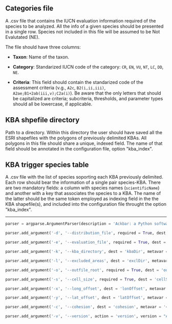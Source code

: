 ## Categories file

A .csv file that contains the IUCN evaluation information required of the species to be analyzed.
All the info of a given species should be presented in a single row.
Species not included in this file will be assumed to be Not Evalutated (NE).

The file should have three columns:

- **Taxon**: Name of the taxon.
  
- **Category**: Standarized IUCN code of the category: `CR`, `EN`, `VU`, `NT`, `LC`, `DD`, `NE`.
  
- **Criteria**: This field should contain the standarized code of the assessment criteria (v.g., `A2c`, `B2(i,ii,iii)`, `A2ae;B1+2ab(iii,v);C2a(i)`). Be aware that the only letters that should be capitalized are criteria; subcriteria, thresholds, and parameter types should all be lowercase, if applicable.


## KBA shpefile directory

Path to a directory. Within this directory the user should have saved all the ESRI shapefiles with the polygons of previously delimited KBAs.
All polygons in this file should share a unique, indexed field. The name of that field should be annotated in the configuration file, option "kba_index". 

## KBA trigger species table

A .csv file with the list of species soporting each KBA previously delimited.
Each row should bear the information of a single pair species-KBA.
There are two mandatory fields: a column with species names (`scientificName`) and another with a key that associates the species to a KBA.
The name of the latter should be the same token employed as indexing field in the the KBA shapefile(s), and included into the configuration file throught the option "kba_index".


----

```python
parser = argparse.ArgumentParser(description = 'Ackbar: a Python software to delimit and update Key Biodiversity Areas.')

parser.add_argument('-d', '--distribution_file', required = True, dest = 'distrofile', metavar = '<infile>', action = 'store', help = 'Input distribution file in csv format. See manual for a detailed guideline.')

parser.add_argument('-e', '--evaluation_file', required = True, dest = 'evalfile', metavar = '<infile>', action = 'store', help = 'Input file of IUCN evaluations in csv format. See manual for a detailed guideline.')

parser.add_argument('-k', '--kba_directory', dest = 'kbaDir', metavar = '<directory>', action = 'store', help = 'Path to shapefiles of previously delimited KBA. See manual for a detailed guideline.')

parser.add_argument('-l', '--excluded_areas', dest = 'exclDir', metavar = '<directory>', action = 'store', help = 'Path to shapefiles of areas to exclude from analysis. See manual for a detailed guideline.')

parser.add_argument('-o', '--outfile_root', required = True, dest = 'outfileRoot', metavar = '<outfile_root_name>', action = 'store', help = 'Outfiles name root.')

parser.add_argument('-s', '--cell_size', required = True, dest = 'cellSize', metavar = '<#>', action = 'store', type = float, help = 'Grid cell size in geographic degrees.')

parser.add_argument('-x', '--long_offset', dest = 'lonOffset', metavar = '<#>', action = 'store', default = 0, type = float, help = 'Longitudinal offset of the W border of the grid in relation to the westernmost point in the infile. Should be a positive value in geographic degrees. Default = 0.')

parser.add_argument('-y', '--lat_offset', dest = 'latOffset', metavar = '<#>', action = 'store', default = 0, type = float, help = 'Latitudinal offset of the N border of the grid in relation to the northernmost point in the infile. Should be a positive value in geographic degrees. Default = 0.')

parser.add_argument('-c', '--cohesion', dest = 'cohesion', metavar = '<#>', default = 0.3, action = 'store', type = float, help = 'Clustering cohesion parameter (0.0--1.0). Default = 0.3.')

parser.add_argument('-v', '--version', action = 'version', version = "Ackbar v. {0}".format(version))
```